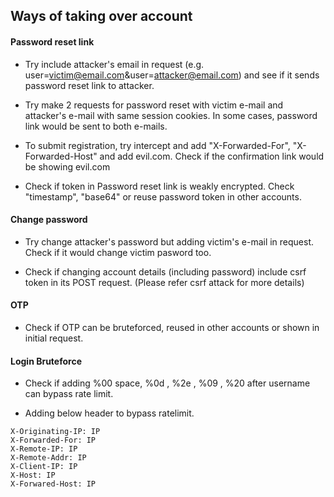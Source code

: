 ## Ways of taking over account

#### Password reset link

- Try include attacker's email in request (e.g. user=victim@email.com&user=attacker@email.com) and see if it sends password reset link to attacker. 

- Try make 2 requests for password reset with victim e-mail and attacker's e-mail with same session cookies. In some cases, password link would be sent to both e-mails.

- To submit registration, try intercept and add "X-Forwarded-For", "X-Forwarded-Host" and add evil.com. Check if the confirmation link would be showing evil.com

- Check if token in Password reset link is weakly encrypted. Check "timestamp", "base64" or reuse password token in other accounts.

#### Change password
- Try change attacker's password but adding victim's e-mail in request. Check if it would change victim pasword too.

- Check if changing account details (including password) include csrf token in its POST request. (Please refer csrf attack for more details)

#### OTP
- Check if OTP can be bruteforced, reused in other accounts  or shown in initial request.

#### Login Bruteforce
- Check if adding %00 space, %0d , %2e , %09 , %20 after username can bypass rate limit.

- Adding below header to bypass ratelimit. 

```
X-Originating-IP: IP
X-Forwarded-For: IP
X-Remote-IP: IP
X-Remote-Addr: IP
X-Client-IP: IP
X-Host: IP
X-Forwared-Host: IP
```
